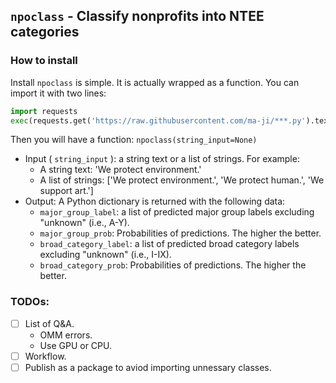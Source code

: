 `npoclass` - Classify nonprofits into NTEE categories
---

### How to install

Install `npoclass` is simple. It is actually wrapped as a function. You can import it with two lines:

```Python
import requests
exec(requests.get('https://raw.githubusercontent.com/ma-ji/***.py').text)
```

Then you will have a function: `npoclass(string_input=None)`
- Input ( `string_input` ): a string text or a list of strings. For example:
    - A string text: 'We protect environment.'
    - A list of strings: ['We protect environment.', 'We protect human.', 'We support art.']
- Output: A Python dictionary is returned with the following data:
    - `major_group_label`: a list of predicted major group labels excluding "unknown" (i.e., A-Y).
    - `major_group_prob`: Probabilities of predictions. The higher the better.
    - `broad_category_label`: a list of predicted broad category labels excluding "unknown" (i.e., I-IX).
    - `broad_category_prob`: Probabilities of predictions. The higher the better.

### TODOs:
- [ ] List of Q&A.
    - OMM errors.
    - Use GPU or CPU.
- [ ] Workflow.
- [ ] Publish as a package to aviod importing unnessary classes.